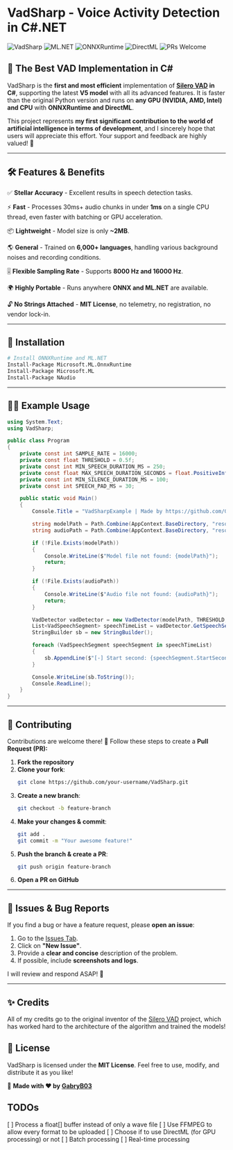 # VadSharp - Voice Activity Detection in C#.NET

![VadSharp](https://img.shields.io/badge/.NET-9.0-blue.svg) ![ML.NET](https://img.shields.io/badge/ML.NET-Supported-brightgreen.svg) ![ONNXRuntime](https://img.shields.io/badge/ONNXRuntime-Supported-blue.svg) ![DirectML](https://img.shields.io/badge/DirectML-Supported-orange.svg) ![PRs Welcome](https://img.shields.io/badge/PRs-Welcome-brightgreen.svg)

## 🚀 The Best VAD Implementation in C#

VadSharp is the **first and most efficient** implementation of **[Silero VAD](https://github.com/snakers4/silero-vad/) in C#**, supporting the latest **V5 model** with all its advanced features. It is faster than the original Python version and runs on **any GPU (NVIDIA, AMD, Intel) and CPU** with **ONNXRuntime and DirectML**.

This project represents **my first significant contribution to the world of artificial intelligence in terms of development**, and I sincerely hope that users will appreciate this effort. Your support and feedback are highly valued! 🙌

---

## 🛠 Features & Benefits

✅ **Stellar Accuracy** - Excellent results in speech detection tasks.

⚡ **Fast** - Processes 30ms+ audio chunks in under **1ms** on a single CPU thread, even faster with batching or GPU acceleration.

📦 **Lightweight** - Model size is only **~2MB**.

🌎 **General** - Trained on **6,000+ languages**, handling various background noises and recording conditions.

🎚 **Flexible Sampling Rate** - Supports **8000 Hz and 16000 Hz**.

🌍 **Highly Portable** - Runs anywhere **ONNX and ML.NET** are available.

🔓 **No Strings Attached** - **MIT License**, no telemetry, no registration, no vendor lock-in.

---

## 📌 Installation

```sh
# Install ONNXRuntime and ML.NET
Install-Package Microsoft.ML.OnnxRuntime
Install-Package Microsoft.ML
Install-Package NAudio
```

---

## 🧑‍💻 Example Usage

```csharp
using System.Text;
using VadSharp;

public class Program
{
    private const int SAMPLE_RATE = 16000;
    private const float THRESHOLD = 0.5f;
    private const int MIN_SPEECH_DURATION_MS = 250;
    private const float MAX_SPEECH_DURATION_SECONDS = float.PositiveInfinity;
    private const int MIN_SILENCE_DURATION_MS = 100;
    private const int SPEECH_PAD_MS = 30;

    public static void Main()
    {
        Console.Title = "VadSharpExample | Made by https://github.com/GabryB03/";

        string modelPath = Path.Combine(AppContext.BaseDirectory, "resources", "silero_vad.onnx");
        string audioPath = Path.Combine(AppContext.BaseDirectory, "resources", "test.wav");

        if (!File.Exists(modelPath))
        {
            Console.WriteLine($"Model file not found: {modelPath}");
            return;
        }

        if (!File.Exists(audioPath))
        {
            Console.WriteLine($"Audio file not found: {audioPath}");
            return;
        }

        VadDetector vadDetector = new VadDetector(modelPath, THRESHOLD, SAMPLE_RATE, MIN_SPEECH_DURATION_MS, MAX_SPEECH_DURATION_SECONDS, MIN_SILENCE_DURATION_MS, SPEECH_PAD_MS);
        List<VadSpeechSegment> speechTimeList = vadDetector.GetSpeechSegmentList(audioPath);
        StringBuilder sb = new StringBuilder();

        foreach (VadSpeechSegment speechSegment in speechTimeList)
        {
            sb.AppendLine($"[-] Start second: {speechSegment.StartSecond.ToString().Replace(",", ".")}s, end second: {speechSegment.EndSecond.ToString().Replace(",", ".")}s");
        }

        Console.WriteLine(sb.ToString());
        Console.ReadLine();
    }
}
```

---

## 🌟 Contributing

Contributions are welcome there! 🚀 Follow these steps to create a **Pull Request (PR):**

1. **Fork the repository**
2. **Clone your fork**:
   ```sh
   git clone https://github.com/your-username/VadSharp.git
   ```
3. **Create a new branch**:
   ```sh
   git checkout -b feature-branch
   ```
4. **Make your changes & commit**:
   ```sh
   git add .
   git commit -m "Your awesome feature!"
   ```
5. **Push the branch & create a PR**:
   ```sh
   git push origin feature-branch
   ```
6. **Open a PR on GitHub**

---

## 🐛 Issues & Bug Reports

If you find a bug or have a feature request, please **open an issue**:

1. Go to the [Issues Tab](https://github.com/GabryB03/VadSharp/issues).
2. Click on **"New Issue"**.
3. Provide a **clear and concise** description of the problem.
4. If possible, include **screenshots and logs**.

I will review and respond ASAP! 🚀

---

## ✨ Credits

All of my credits go to the original inventor of the [Silero VAD](https://github.com/snakers4/silero-vad/) project,
which has worked hard to the architecture of the algorithm and trained the models!

## 📜 License

VadSharp is licensed under the **MIT License**. Feel free to use, modify, and distribute it as you like!

📌 **Made with ❤️ by [GabryB03](https://github.com/GabryB03/)**

## TODOs

[ ] Process a float[] buffer instead of only a wave file
[ ] Use FFMPEG to allow every format to be uploaded
[ ] Choose if to use DirectML (for GPU processing) or not
[ ] Batch processing
[ ] Real-time processing
